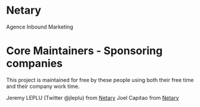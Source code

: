 # Netary
Agence Inbound Marketing

# Core Maintainers - Sponsoring companies

This project is maintained for free by these people using both their free time and their company work time.

Jeremy LEPLU (Twitter @jleplu) from [Netary](https://netary.fr)
Joel Capitao from [Netary](https://netary.fr)
